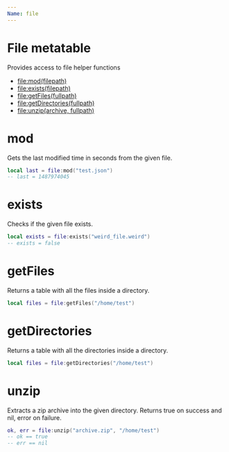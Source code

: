 ```yaml
---
Name: file
---
```


# File metatable

Provides access to file helper functions

- [file:mod(filepath)](#mod)
- [file:exists(filepath)](#exists)
- [file:getFiles(fullpath)](#getfiles)
- [file:getDirectories(fullpath)](#getdirectories)
- [file:unzip(archive, fullpath)](#unzip)

# mod

Gets the last modified time in seconds from the given file.

```lua
local last = file:mod("test.json")
-- last = 1487974045
```

# exists

Checks if the given file exists.

```lua
local exists = file:exists("weird_file.weird")
-- exists = false
```

# getFiles

Returns a table with all the files inside a directory.

```lua
local files = file:getFiles("/home/test")
```

# getDirectories

Returns a table with all the directories inside a directory.

```lua
local files = file:getDirectories("/home/test")
```

# unzip

Extracts a zip archive into the given directory.
Returns true on success and nil, error on failure.

```lua
ok, err = file:unzip("archive.zip", "/home/test")
-- ok == true
-- err == nil
```

